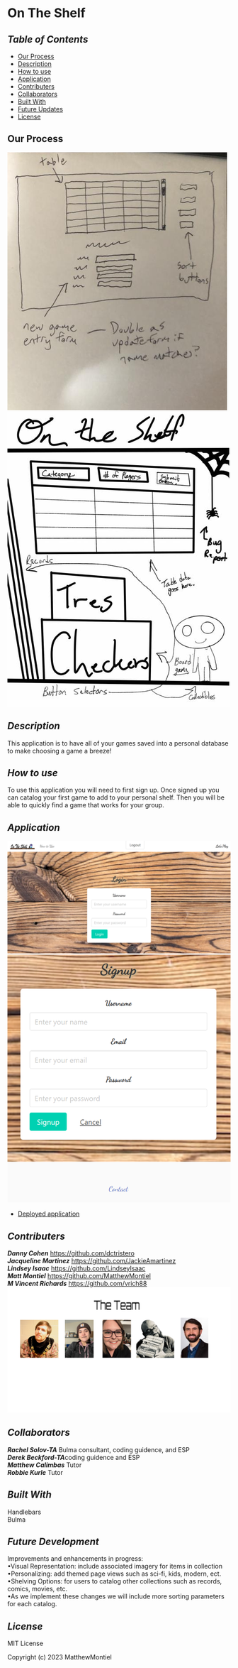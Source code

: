 # On The Shelf

## *Table of Contents*

- [Our Process](#our-process)
- [Description](#description)
- [How to use](#how-to-use)
- [Application](#application)
- [Contributers](#contributers)
- [Collaborators](#collaborators)
- [Built With](#built-with)
- [Future Updates](#future-updates)
- [License](#license)

## Our Process

![mock](./images/mock%20.png)
![original](./images/original%20.png)


## *Description*

This application is to have all of your games saved into a personal database to make choosing a game a breeze!
 
## *How to use*

To use this application you will need to first sign up. Once signed up you can catalog your first game to add to your personal shelf. Then you will be able to quickly find a game that works for your group. 

## *Application*

![preview](./images/preview.png)
![preview2](./images/preview2.png)


- [Deployed application]()

## *Contributers*
***Danny Cohen*** https://github.com/dctristero<br>
***Jacqueline Martinez*** https://github.com/JackieAmartinez<br>
***Lindsey Isaac*** https://github.com/LindseyIsaac<br>
***Matt Montiel*** https://github.com/MatthewMontiel<br>
***M Vincent Richards*** https://github.com/vrich88<br>
![team](./images/theteam.png)
## *Collaborators*
***Rachel Solov-TA*** Bulma consultant, coding guidence, and ESP<br>
***Derek Beckford-TA***coding guidence and ESP<br>
***Matthew Calimbas*** Tutor<br>
***Robbie Kurle*** Tutor<br>


## *Built With*
Handlebars<br>
Bulma<br>

## *Future Development*

Improvements and enhancements in progress:<br>
•Visual Representation: include associated imagery for items in collection<br>
•Personalizing: add themed page views such as sci-fi, kids, modern, ect.<br>
•Shelving Options: for users to catalog other collections such as records, comics, movies, etc.<br>
•As we implement these changes we will include more sorting parameters for each catalog.<br>

## *License*

MIT License

Copyright (c) 2023 MatthewMontiel
